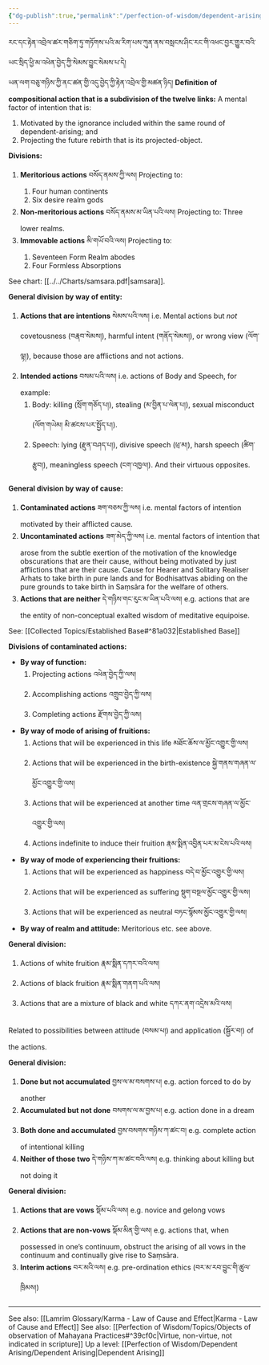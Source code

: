 ```yaml
---
{"dg-publish":true,"permalink":"/perfection-of-wisdom/dependent-arising/compositional-actions/"}
---
```


རང་དང་རྟེན་འབྲེལ་ཚར་གཅིག་ཏུ་གཏོགས་པའི་མ་རིག་པས་ཀུན་ནས་བསླངས་ཤིང་རང་གི་འཕང་བྱར་གྱུར་བའི་ཡང་སྲིད་ཕྱི་མ་འཕེན་བྱེད་ཀྱི་སེམས་བྱུང་སེམས་པ་དེ། <br>ཡན་ལག་བཅུ་གཉིས་ཀྱི་ནང་ཚན་གྱི་འདུ་བྱེད་ཀྱི་རྟེན་འབྲེལ་གྱི་མཚན་ཉིད།
**Definition of compositional action that is a subdivision of the twelve links:**
A mental factor of intention that is:
1. Motivated by the ignorance included within the same round of dependent-arising; and
2. Projecting the future rebirth that is its projected-object.

**Divisions:**
1. **Meritorious actions** བསོད་ནམས་ཀྱི་ལས། Projecting to:
	1. Four human continents
	2. Six desire realm gods
2. **Non-meritorious actions** བསོད་ནམས་མ་ཡིན་པའི་ལས། Projecting to: Three lower realms.
3. **Immovable actions** མི་གཡོ་བའི་ལས། Projecting to:
	1. Seventeen Form Realm abodes
	2. Four Formless Absorptions

See chart: [[../../Charts/samsara.pdf|samsara]].

**General division by way of entity:**
1. **Actions that are intentions** སེམས་པའི་ལས། 
   i.e. Mental actions but *not* covetousness (བརྣབ་སེམས།), harmful intent (གནོད་སེམས།), or wrong view (ལོག་ལྟ།), because those are afflictions and not actions.
2. **Intended actions** བསམ་པའི་ལས། i.e. actions of Body and Speech, for example:
	1. Body: killing (སྲོག་གཅོད་པ།), stealing (མ་བྱིན་པ་ལེན་པ།), sexual misconduct (ལོག་གཡེམ། མི་ཚངས་པར་སྤྱོད་པ།).
	2. Speech: lying (རྫུན་བཤད་པ།), divisive speech (ཕྲ་མ།), harsh speech (ཚིག་རྩུབ།), meaningless speech (ངག་འཁྱལ།).
And their virtuous opposites.

**General division by way of cause:**
1. **Contaminated actions** ཟག་བཅས་ཀྱི་ལས།
   i.e. mental factors of intention motivated by their afflicted cause.
2. **Uncontaminated actions** ཟག་མེད་ཀྱི་ལས།
   i.e. mental factors of intention that arose from the subtle exertion of the motivation of the knowledge obscurations that are their cause, without being motivated by just afflictions that are their cause.
   Cause for Hearer and Solitary Realiser Arhats to take birth in pure lands and for Bodhisattvas abiding on the pure grounds to take birth in Saṃsāra for the welfare of others.
3. **Actions that are neither** དེ་གཉིས་གང་རུང་མ་ཡིན་པའི་ལས།
   e.g. actions that are the entity of non-conceptual exalted wisdom of meditative equipoise.

See: [[Collected Topics/Established Base#^81a032\|Established Base]]

**Divisions of contaminated actions:**
- **By way of function:**
	1. Projecting actions འཕེན་བྱེད་ཀྱི་ལས།
	2. Accomplishing actions འགྲུབ་བྱེད་ཀྱི་ལས།
	3. Completing actions རྫོགས་བྱེད་ཀྱི་ལས།
- **By way of mode of arising of fruitions:**
	1. Actions that will be experienced in this life མཐོང་ཆོས་ལ་མྱོང་འགྱུར་གྱི་ལས།
	2. Actions that will be experienced in the birth-existence སྐྱེ་གནས་གཞན་ལ་མྱོང་འགྱུར་གྱི་ལས།
	3. Actions that will be experienced at another time ལན་གྲངས་གཞན་ལ་མྱོང་འགྱུར་གྱི་ལས།
	4. Actions indefinite to induce their fruition རྣམ་སྨིན་འབྱིན་པར་མ་ངེས་པའི་ལས།
- **By way of mode of experiencing their fruitions:**
	1. Actions that will be experienced as happiness བདེ་བ་མྱོང་འགྱུར་གྱི་ལས།
	2. Actions that will be experienced as suffering སྡུག་བསྔལ་མྱོང་འགྱུར་གྱི་ལས།
	3. Actions that will be experienced as neutral བཏང་སྙོམས་མྱོང་འགྱུར་གྱི་ལས།
- **By way of realm and attitude:** Meritorious etc. see above.

**General division:**
1. Actions of white fruition རྣམ་སྨིན་དཀར་བའི་ལས།
2. Actions of black fruition རྣམ་སྨིན་གནག་པའི་ལས།
3. Actions that are a mixture of black and white དཀར་ནག་འདྲེས་མའི་ལས།

Related to possibilities between attitude (བསམ་པ།) and application (སྦྱོར་བ།) of the actions.

**General division:**
1. **Done but not accumulated** བྱས་ལ་མ་བསགས་པ།
   e.g. action forced to do by another
2. **Accumulated but not done** བསགས་ལ་མ་བྱས་པ།
   e.g. action done in a dream
3. **Both done and accumulated** བྱས་བསགས་གཉིས་ཀ་ཚང་བ།
   e.g. complete action of intentional killing
4. **Neither of those two** དེ་གཉིས་ཀ་མ་ཚང་བའི་ལས།
   e.g. thinking about killing but not doing it

**General division:**
1. **Actions that are vows** སྡོམ་པའི་ལས།
   e.g. novice and gelong vows
2. **Actions that are non-vows** སྡོམ་མིན་གྱི་ལས།
   e.g. actions that, when possessed in one’s continuum, obstruct the arising of all vows in the continuum and continually give rise to Saṃsāra.
3. **Interim actions** བར་མའི་ལས།
   e.g. pre-ordination ethics (བར་མ་རབ་བྱུང་གི་ཚུལ་ཁྲིམས།)


---
See also: [[Lamrim Glossary/Karma - Law of Cause and Effect\|Karma - Law of Cause and Effect]]
See also: [[Perfection of Wisdom/Topics/Objects of observation of Mahayana Practices#^39cf0c\|Virtue, non-virtue, not indicated in scripture]]
Up a level: [[Perfection of Wisdom/Dependent Arising/Dependent Arising\|Dependent Arising]]
